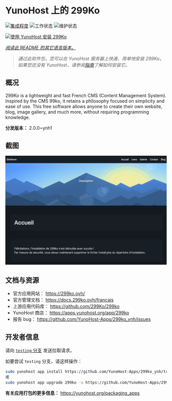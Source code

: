 <!--
注意：此 README 由 <https://github.com/YunoHost/apps/tree/master/tools/readme_generator> 自动生成
请勿手动编辑。
-->

# YunoHost 上的 299Ko

[![集成程度](https://apps.yunohost.org/badge/integration/299ko)](https://ci-apps.yunohost.org/ci/apps/299ko/)
![工作状态](https://apps.yunohost.org/badge/state/299ko)
![维护状态](https://apps.yunohost.org/badge/maintained/299ko)

[![使用 YunoHost 安装 299Ko](https://install-app.yunohost.org/install-with-yunohost.svg)](https://install-app.yunohost.org/?app=299ko)

*[阅读此 README 的其它语言版本。](./ALL_README.md)*

> *通过此软件包，您可以在 YunoHost 服务器上快速、简单地安装 299Ko。*  
> *如果您还没有 YunoHost，请参阅[指南](https://yunohost.org/install)了解如何安装它。*

## 概况

299Ko is a lightweight and fast French CMS (Content Management System). Inspired by the CMS 99ko, it retains a philosophy focused on simplicity and ease of use. This free software allows anyone to create their own website, blog, image gallery, and much more, without requiring programming knowledge.


**分发版本：** 2.0.0~ynh1

## 截图

![299Ko 的截图](./doc/screenshots/screenshot.png)

## 文档与资源

- 官方应用网站： <https://299ko.ovh/>
- 官方管理文档： <https://docs.299ko.ovh/francais>
- 上游应用代码库： <https://github.com/299Ko/299ko>
- YunoHost 商店： <https://apps.yunohost.org/app/299ko>
- 报告 bug： <https://github.com/YunoHost-Apps/299ko_ynh/issues>

## 开发者信息

请向 [`testing` 分支](https://github.com/YunoHost-Apps/299ko_ynh/tree/testing) 发送拉取请求。

如要尝试 `testing` 分支，请这样操作：

```bash
sudo yunohost app install https://github.com/YunoHost-Apps/299ko_ynh/tree/testing --debug
或
sudo yunohost app upgrade 299ko -u https://github.com/YunoHost-Apps/299ko_ynh/tree/testing --debug
```

**有关应用打包的更多信息：** <https://yunohost.org/packaging_apps>
